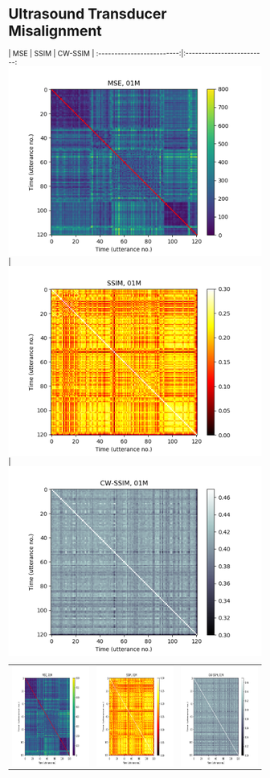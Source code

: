 # Ultrasound Transducer Misalignment

| MSE             |  SSIM     | CW-SSIM     |
:-------------------------:|:-------------------------:
![](figs/01M_MSE_matrix_color.png)  |  ![](figs/01M_SSIM_matrix_color.png) |  ![](figs/01M_CW_SSIM_matrix_color.png)

<table>
	<tr>
		<td>
			<img src="figs/01M_MSE_matrix_color.png"  alt="1" width="267" height ="200" >
		</td>
		<td>
			<img src="figs/01M_SSIM_matrix_color.png" alt="2" width="267" height ="200">
		</td>
		<td>
			<img src="figs/01M_CW_SSIM_matrix_color.png" alt="2" width="267" height ="200">
		</td>
	</tr> 
</table>